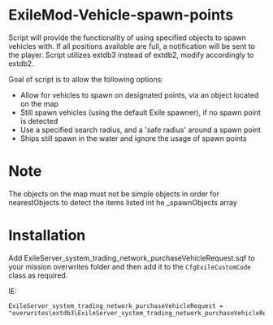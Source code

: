 # ExileMod-Vehicle-spawn-points

Script will provide the functionality of using specified objects to spawn vehicles with. If all positions available are full, a notification will be sent to the player.
Script utilizes extdb3 instead of extdb2, modify accordingly to extdb2.

Goal of script is to allow the following options:
* Allow for vehicles to spawn on designated points, via an object located on the map
* Still spawn vehicles (using the default Exile spawner), if no spawn point is detected
* Use a specified search radius, and a 'safe radius' around a spawn point
* Ships still spawn in the water and ignore the usage of spawn points

# Note
The objects on the map must not be simple objects in order for nearestObjects to detect the items listed int he _spawnObjects array

# Installation
Add ExileServer_system_trading_network_purchaseVehicleRequest.sqf to your mission overwrites folder and then add it to the `CfgExileCustomCode` class as required. 

IE:

    
    ExileServer_system_trading_network_purchaseVehicleRequest = "overwrites\extdb3\ExileServer_system_trading_network_purchaseVehicleRequest.sqf";
